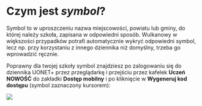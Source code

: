 # Czym jest *symbol*?

Symbol to w uproszczeniu nazwa miejscowości, powiatu lub gminy, do której należy szkoła, zapisana w odpowiedni sposób.
Wulkanowy w większości przypadków potrafi automatycznie wykryć odpowiedni symbol, lecz np. przy korzystaniu z innego
dziennika niż domyślny, trzeba go wprowadzić ręcznie.

Poprawny dla twojej szkoły symbol znajdziesz po zalogowaniu się do dziennika UONET+ przez przeglądarkę i przejściu
przez kafelek **Uczeń NOWOŚĆ** do zakładki **Dostęp mobilny** i po kliknięcie w **Wygeneruj kod dostępu** (symbol zaznaczony kursorem):

![](https://i.imgur.com/v3to2W0.png)
